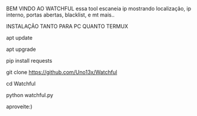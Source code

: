 BEM VINDO AO WATCHFUL
essa tool escaneia ip mostrando localização, ip interno, portas abertas, blacklist, e mt mais..

INSTALAÇÃO TANTO PARA PC QUANTO TERMUX

apt update

apt upgrade

pip install requests

git clone https://github.com/Uno13x/Watchful

cd Watchful

python watchful.py

aproveite:)
